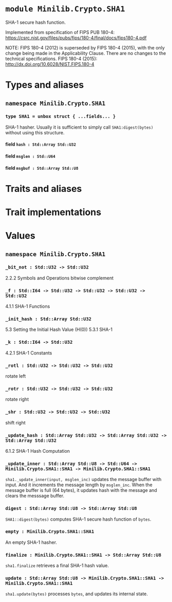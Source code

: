 # `module Minilib.Crypto.SHA1`

SHA-1 secure hash function.

Implemented from specification of FIPS PUB 180-4:
https://csrc.nist.gov/files/pubs/fips/180-4/final/docs/fips180-4.pdf

NOTE: FIPS 180-4 (2012) is superseded by FIPS 180-4 (2015), with the only change being
made in the Applicability Clause. There are no changes to the technical specifications.
FIPS 180-4 (2015):
http://dx.doi.org/10.6028/NIST.FIPS.180-4

# Types and aliases

## `namespace Minilib.Crypto.SHA1`

### `type SHA1 = unbox struct { ...fields... }`

SHA-1 hasher.
Usually it is sufficient to simply call `SHA1:digest(bytes)` without using this structure.

#### field `hash : Std::Array Std::U32`

#### field `msglen : Std::U64`

#### field `msgbuf : Std::Array Std::U8`

# Traits and aliases

# Trait implementations

# Values

## `namespace Minilib.Crypto.SHA1`

### `_bit_not : Std::U32 -> Std::U32`

2.2.2 Symbols and Operations
bitwise complement

### `_f : Std::I64 -> Std::U32 -> Std::U32 -> Std::U32 -> Std::U32`

4.1.1 SHA-1 Functions

### `_init_hash : Std::Array Std::U32`

5.3 Setting the Initial Hash Value (H(0))
5.3.1 SHA-1

### `_k : Std::I64 -> Std::U32`

4.2.1 SHA-1 Constants

### `_rotl : Std::U32 -> Std::U32 -> Std::U32`

rotate left

### `_rotr : Std::U32 -> Std::U32 -> Std::U32`

rotate right

### `_shr : Std::U32 -> Std::U32 -> Std::U32`

shift right

### `_update_hash : Std::Array Std::U32 -> Std::Array Std::U32 -> Std::Array Std::U32`

6.1.2 SHA-1 Hash Computation

### `_update_inner : Std::Array Std::U8 -> Std::U64 -> Minilib.Crypto.SHA1::SHA1 -> Minilib.Crypto.SHA1::SHA1`

`sha1._update_inner(input, msglen_inc)` updates the message buffer with input.
And it increments the message length by `msglen_inc`.
When the message buffer is full (64 bytes), it updates hash with the message
and clears the messsage buffer.

### `digest : Std::Array Std::U8 -> Std::Array Std::U8`

`SHA1::digest(bytes)` computes SHA-1 secure hash function of `bytes`.

### `empty : Minilib.Crypto.SHA1::SHA1`

An empty SHA-1 hasher.

### `finalize : Minilib.Crypto.SHA1::SHA1 -> Std::Array Std::U8`

`sha1.finalize` retrieves a final SHA-1 hash value.

### `update : Std::Array Std::U8 -> Minilib.Crypto.SHA1::SHA1 -> Minilib.Crypto.SHA1::SHA1`

`sha1.update(bytes)` processes `bytes`, and updates its internal state.